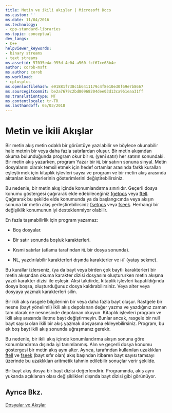 ```yaml
---
title: Metin ve ikili akışlar | Microsoft Docs
ms.custom: ''
ms.date: 11/04/2016
ms.technology:
- cpp-standard-libraries
ms.topic: conceptual
dev_langs:
- C++
helpviewer_keywords:
- binary streams
- text streams
ms.assetid: 57035e4a-955d-4e04-a560-fcf67ce68b4e
author: corob-msft
ms.author: corob
ms.workload:
- cplusplus
ms.openlocfilehash: e91881f738c1b6411179c4f8e10e30f69e7b8667
ms.sourcegitcommit: be2a7679c2bd80968204dee03d13ca961eaa31ff
ms.translationtype: MT
ms.contentlocale: tr-TR
ms.lasthandoff: 05/03/2018
---
```

# <a name="text-and-binary-streams"></a>Metin ve İkili Akışlar
Bir metin akış metin odaklı bir görüntüye yazılabilir ve böylece okunabilir hale metnin bir veya daha fazla satırlardan oluşur. Bir metin akışından okuma bulunduğunda program okur bir `NL` (yeni satır) her satırın sonundaki. Bir metin akış yazarken, program Yazar bir `NL` bir satırın sonuna sinyal. Metin dosyalarını olarak temsil etmek için hedef ortamlar arasında farklı kuralları eşleştirmek için kitaplık işlevleri sayısı ve program ve bir metin akış arasında aktarılan karakterlerinin gösterimlerini değiştirebilirsiniz.  
  
 Bu nedenle, bir metin akış içinde konumlandırma sınırlıdır. Geçerli dosya konumu göstergesi çağırarak elde edebileceğiniz [fgetpos](../c-runtime-library/reference/fgetpos.md) veya [ftell](../c-runtime-library/reference/ftell-ftelli64.md). Çağırarak bu şekilde elde konumunda ya da başlangıcında veya akışın sonuna bir metin akış yerleştirebilirsiniz [fsetpos](../c-runtime-library/reference/fsetpos.md) veya [fseek](../c-runtime-library/reference/fseek-fseeki64.md). Herhangi bir değişiklik konumunun iyi desteklenmiyor olabilir.  
  
 En fazla taşınabilirlik için program yazamaz:  
  
-   Boş dosyalar.  
  
-   Bir satır sonunda boşluk karakterleri.  
  
-   Kısmi satırlar (atlama tarafından `NL` bir dosya sonunda).  
  
-   NL, yazdırılabilir karakterleri dışında karakterler ve `HT` (yatay sekme).  
  
 Bu kurallar izlerseniz, (ya da bayt veya birden çok baytlı karakterler) bir metin akışından okuma karakter dizisi dosyasını oluştururken metin akışına yazdı karakter dizisi ile eşleşir. Aksi takdirde, kitaplık işlevleri kapatıldığında dosya boşsa, oluşturduğunuz dosya kaldırabilirsiniz. Veya alter veya dosyaya yazmak karakterleri silin.  
  
 Bir ikili akış rasgele bilgilerinin bir veya daha fazla bayt oluşur. Rastgele bir nesne (bayt yönelimli) ikili akış depolanan değer yazma ve yazdığınız zaman tam olarak ne nesnesinde depolanan okuyun. Kitaplık işlevleri program ve ikili akış arasında iletme bayt değiştirmeyin. Bunlar ancak, rasgele bir null bayt sayısı olan ikili bir akış yazmak dosyasına ekleyebilirsiniz. Program, bu ek boş bayt ikili akış sonunda uğraşmanız gerekir.  
  
 Bu nedenle, bir ikili akış içinde konumlandırma akışın sonuna göre konumlandırma dışında iyi tanımlanmış. Alın ve geçerli dosya konumu göstergesi bir metin akış aynı alter. Ayrıca, tarafından kullanılan uzaklıkları [ftell](../c-runtime-library/reference/ftell-ftelli64.md) ve [fseek](../c-runtime-library/reference/fseek-fseeki64.md) (bayt sıfır olan) akış başından itibaren bayt sayısı tamsayı üzerinde bu uzaklıkları aritmetik tahmin edilebilir sonuçlar verir şekilde.  
  
 Bir bayt akış dosya bir bayt dizisi değerlendirir. Programında, akış aynı yukarıda açıklanan olası değişiklikleri dışında bayt dizisi gibi görünüyor.  
  
## <a name="see-also"></a>Ayrıca Bkz.  
 [Dosyalar ve Akışlar](../c-runtime-library/files-and-streams.md)